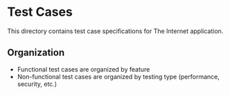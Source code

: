 # Test Cases

This directory contains test case specifications for The Internet application.

## Organization

- Functional test cases are organized by feature
- Non-functional test cases are organized by testing type (performance, security, etc.)
